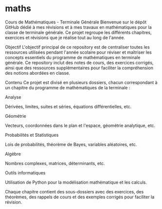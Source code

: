 # maths
Cours de Mathématiques - Terminale Générale
Bienvenue sur le dépôt GitHub dédié à mes révisions et à mes travaux en mathématiques pour la classe de terminale générale. Ce projet regroupe les différents chapitres, exercices et révisions que je réalise tout au long de l'année.

Objectif
L'objectif principal de ce repository est de centraliser toutes les ressources utilisées pendant l'année scolaire pour réviser et maîtriser les concepts essentiels du programme de mathématiques en terminale générale. Ce repository inclut des notes de cours, des exercices corrigés, ainsi que des ressources supplémentaires pour faciliter la compréhension des notions abordées en classe.

Contenu
Ce projet est divisé en plusieurs dossiers, chacun correspondant à un chapitre du programme de mathématiques de la terminale :

Analyse

Dérivées, limites, suites et séries, équations différentielles, etc.

Géométrie

Vecteurs, coordonnées dans le plan et l'espace, géométrie analytique, etc.

Probabilités et Statistiques

Lois de probabilités, théorème de Bayes, variables aléatoires, etc.

Algèbre

Nombres complexes, matrices, déterminants, etc.

Outils informatiques

Utilisation de Python pour la modélisation mathématique et les calculs.

Chaque chapitre contient des sous-dossiers avec des exercices, des théorèmes, des rappels de cours et des exemples corrigés pour faciliter la révision.
